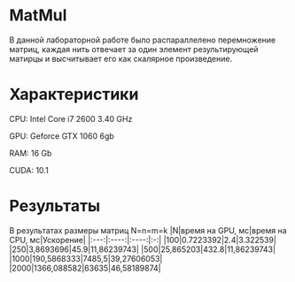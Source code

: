 # MatMul
 В данной лабораторной работе было распараллелено перемножение матриц, каждая нить отвечает за один элемент результирующей  матирцы и высчитывает его как скалярное произведение.

# Характеристики
 CPU: Intel Core i7 2600 3.40 GHz
 
 GPU: Geforce GTX 1060 6gb
 
 RAM: 16 Gb
 
 CUDA: 10.1

# Результаты

 В результатах размеры матриц N=n=m=k
 |N|время на GPU, мс|время на CPU, мс|Ускорение|
 |:---:|:----:|:----:|:-:|
 |100|0.7223392|2.4|3.322539|
 |250|3,8693696|45.9|11,86239743|
 |500|25,865203|432.8|11,86239743|
 |1000|190,5868333|7485,5|39,27606053|
 |2000|1366,088582|63635|46,58189874|
